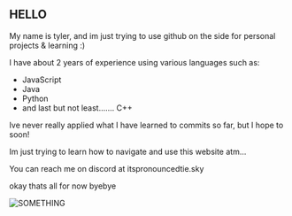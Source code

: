 ## HELLO

<!--
**4skate/4skate** is a ✨ _special_ ✨ repository because its `README.md` (this file) appears on your GitHub profile.

Here are some ideas to get you started:

- 🔭 I’m currently working on ...
- 🌱 I’m currently learning ...
- 👯 I’m looking to collaborate on ...
- 🤔 I’m looking for help with ...
- 💬 Ask me about ...
- 📫 How to reach me: ...
- 😄 Pronouns: ...
- ⚡ Fun fact: ...
-->
My name is tyler, and im just trying to use github on the side for personal projects & learning :)

I have about 2 years of experience using various languages such as:
- JavaScript
- Java
- Python
- and last but not least....... C++

Ive never really applied what I have learned to commits so far, but I hope to soon!

Im just trying to learn how to navigate and use this website atm...

You can reach me on discord at itspronouncedtie.sky

okay thats all for now byebye 




  
![SOMETHING](https://github.com/user-attachments/assets/be9ddc7c-2111-4431-b047-e57755fd466b)
